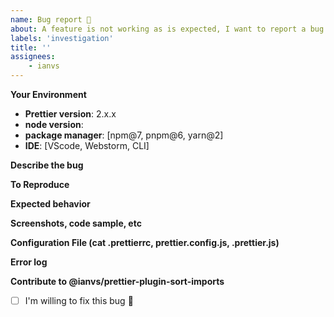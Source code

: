 ```yaml
---
name: Bug report 🐛
about: A feature is not working as is expected, I want to report a bug
labels: 'investigation'
title: ''
assignees:
    - ianvs
---
```


<!-- PLEASE READ THIS:
 - Include debugging notes will help to fix it faster.
 - Perfect English is not required, use public translators if is need it, we will do our best to help you.
 - Extra bonus: include screenshots, logs (remove sensitive data).
 - If you are willing to fix it, there is a checkbox at the bottom.
-->

**Your Environment**

-   **Prettier version**: 2.x.x
-   **node version**:
-   **package manager**: [npm@7, pnpm@6, yarn@2]
-   **IDE**: [VScode, Webstorm, CLI]

**Describe the bug**

<!-- A clear and concise description of what the bug is. -->

**To Reproduce**

<!-- IMPORTANT:
 - How to reproduce the issue
 - Steps to reproduce the issue
-->

**Expected behavior**

<!-- A clear and concise description of what you expected to happen. -->

**Screenshots, code sample, etc**

<!-- If applicable, add screenshots to help explain your problem.  -->

**Configuration File (cat .prettierrc, prettier.config.js, .prettier.js)**

<!-- Please be careful do not leak any sensitive information, remove tokens -->

**Error log**

<!-- A clear and concise description. -->

**Contribute to @ianvs/prettier-plugin-sort-imports**

-   [ ] I'm willing to fix this bug 🥇
